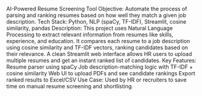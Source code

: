 AI-Powered Resume Screening Tool
Objective:
Automate the process of parsing and ranking resumes based on how well they match a
given job description.
Tech Stack:
Python, NLP (spaCy, TF-IDF), Streamlit, cosine similarity, pandas
Description:
This project uses Natural Language Processing to extract relevant information from
resumes like skills, experience, and education. It compares each resume to a job
description using cosine similarity and TF-IDF vectors, ranking candidates based on their
relevance. A clean Streamlit web interface allows HR users to upload multiple resumes
and get an instant ranked list of candidates.
Key Features:
Resume parser using spaCy
Job description-matching logic with TF-IDF + cosine similarity
Web UI to upload PDFs and see candidate rankings
Export ranked results to Excel/CSV
Use Case:
Used by HR or recruiters to save time on manual resume screening and shortlisting.
